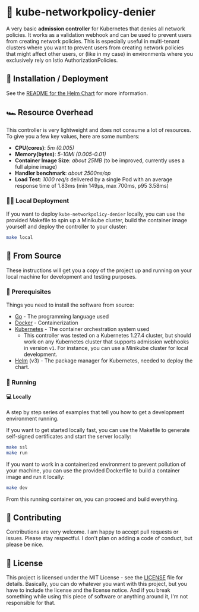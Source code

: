 # 👮 kube-networkpolicy-denier

A very basic **admission controller** for Kubernetes that denies all network policies. It works as a validation webhook and can be used to prevent users from creating network policies. This is especially useful in multi-tenant clusters where you want to prevent users from creating network policies that might affect other users, or (like in my case) in environments where you exclusively rely on Istio AuthorizationPolicies.

## 🚀 Installation / Deployment

See the [README for the Helm Chart](helm/kube-networkpolicy-denier/README.md) for more information.

## 🏎️ Resource Overhead

This controller is very lightweight and does not consume a lot of resources. To give you a few key values, here are some numbers:

- **CPU(cores)**: *5m (0.005)*
- **Memory(bytes)**: *5-10Mi (0.005-0.01)*
- **Container Image Size**: *about 25MB* (to be improved, currently uses a full alpine image)
- **Handler benchmark**: *about 2500ns/op*
- **Load Test**: *1000 req/s* delivered by a single Pod with an average response time of 1.83ms (min 149µs, max 700ms, p95 3.58ms)

### 🧑‍💻 Local Deployment

If you want to deploy `kube-networkpolicy-denier` locally, you can use the provided Makefile to spin up a Minikube cluster, build the container image yourself and deploy the controller to your cluster:

```bash
make local
```

## 📝 From Source

These instructions will get you a copy of the project up and running on your local machine for development and testing purposes.

### 💾 Prerequisites

Things you need to install the software from source:

- [Go](https://go.dev/doc/install) - The programming language used
- [Docker](https://docs.docker.com/get-docker/) - Containerization
- [Kubernetes](https://kubernetes.io/docs/tasks/tools/) - The container orchestration system used
  - This controller was tested on a Kubernetes 1.27.4 cluster, but should work on any Kubernetes cluster that supports admission webhooks in version `v1`. For instance, you can use a Minikube cluster for local development.
- [Helm](https://helm.sh/docs/intro/install/) (v3) - The package manager for Kubernetes, needed to deploy the chart.

### 🏃 Running

#### 💻 Locally

A step by step series of examples that tell you how to get a development environment running.

If you want to get started locally fast, you can use the Makefile to generate self-signed certificates and start the server locally:

```bash
make ssl
make run
```

If you want to work in a containerized environment to prevent pollution of your machine, you can use the provided Dockerfile to build a container image and run it locally:

```bash
make dev
```

From this running container on, you can proceed and build everything.

## 🤝 Contributing

Contributions are very welcome. I am happy to accept pull requests or issues. Please stay respectful. I don't plan on adding a code of conduct, but please be nice.

## 📜 License

This project is licensed under the MIT License - see the [LICENSE](LICENSE) file for details. Basically, you can do whatever you want with this project, but you have to include the license and the license notice. And if you break something while using this piece of software or anything around it, I'm not responsible for that.
